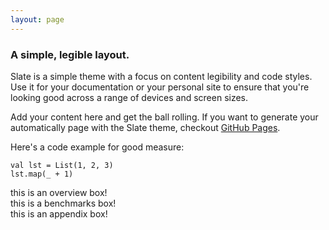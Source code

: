 ```yaml
---
layout: page
---
```


### A simple, legible layout.

Slate is a simple theme with a focus on content legibility and code styles. Use it for your documentation or your personal site to ensure that you're looking good across a range of devices and screen sizes.

Add your content here and get the ball rolling. If you want to generate your automatically page with the Slate theme, checkout [GitHub Pages](http://pages.github.com).

Here's a code example for good measure:

    val lst = List(1, 2, 3)
    lst.map(_ + 1)

<div id="box-wrapper">
  <div id="overview-box">
    this is an overview box!
  </div>

  <div id="benchmarks-box">
    this is a benchmarks box!
  </div>

  <div id="appendix-box">
    this is an appendix box!
  </div>
</div>